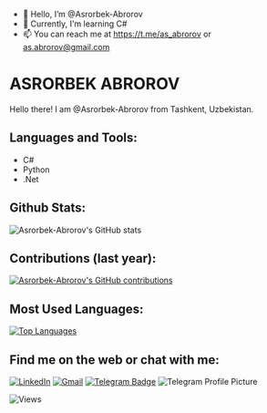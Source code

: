 - 👋 Hello, I’m @Asrorbek-Abrorov
- 🌱 Currently, I'm learning C#
- 📫 You can reach me at https://t.me/as_abrorov or as.abrorov@gmail.com

# ASRORBEK ABROROV

Hello there!
I am @Asrorbek-Abrorov from Tashkent, Uzbekistan.

## Languages and Tools:

- C#
- Python
- .Net

## Github Stats:

![Asrorbek-Abrorov's GitHub stats](https://github-readme-stats.vercel.app/api?username=Asrorbek-Abrorov&show_icons=true&theme=radical)

## Contributions (last year):

[![Asrorbek-Abrorov's GitHub contributions](https://github-readme-streak-stats.herokuapp.com/?user=Asrorbek-Abrorov&theme=radical)](https://github.com/Asrorbek-Abrorov/github-readme-stats)

## Most Used Languages:

[![Top Languages](https://github-readme-stats.vercel.app/api/top-langs/?username=Asrorbek-Abrorov&layout=compact)](https://github.com/Asrorbek-Abrorov/github-readme-stats)

## Find me on the web or chat with me:

[![LinkedIn](https://img.shields.io/badge/LinkedIn-0077B5?style=for-the-badge&logo=linkedin&logoColor=white)](https://www.linkedin.com/in/asrorbek-abrorov-8a9957296/)
[![Gmail](https://img.shields.io/badge/as.abrorov@gmail.com-D14836?style=for-the-badge&logo=gmail&logoColor=white)](https://as.abrorov@gmail.com)
[![Telegram Badge](https://img.shields.io/badge/-as_abrorov-2CA5E0?style=flat&logo=Telegram&logoColor=white)](https://t.me/as_abrorov)
![Telegram Profile Picture](<[IMAGE_LINK](https://cdn4.cdn-telegram.org/file/q2kQ8Exfd9ybX3bTJnt8WGULbU95LrUps0wYmRuyoywLEXc1oEws89vsa9VoSo9V43GQaKkvrrvmrfCqZDjo2vtwFvaE0TWnq4xhuL7-1gfCNjJ027O2U-RpL-Q5WD6Cs_5cn2USDd4XDMJsjBsol9-JE8q4N1S5HuiJvEJT1jNz-LCXp00J9bNnw-b56rZip5ZXVV35hKf75QEt34CqixHaElBSZ1rhXMyAkX1O5Sw5u4swxng-y07yzIwCOp7uDCrARKbyoXwbypTsaw-ZTcaah_oCYVUbg6LCh-IW7Wy1QT5uO5fgY9sCo1fA7wmaApaTN67czNqmvZszX6vXHQ.jpg)https://cdn4.cdn-telegram.org/file/q2kQ8Exfd9ybX3bTJnt8WGULbU95LrUps0wYmRuyoywLEXc1oEws89vsa9VoSo9V43GQaKkvrrvmrfCqZDjo2vtwFvaE0TWnq4xhuL7-1gfCNjJ027O2U-RpL-Q5WD6Cs_5cn2USDd4XDMJsjBsol9-JE8q4N1S5HuiJvEJT1jNz-LCXp00J9bNnw-b56rZip5ZXVV35hKf75QEt34CqixHaElBSZ1rhXMyAkX1O5Sw5u4swxng-y07yzIwCOp7uDCrARKbyoXwbypTsaw-ZTcaah_oCYVUbg6LCh-IW7Wy1QT5uO5fgY9sCo1fA7wmaApaTN67czNqmvZszX6vXHQ.jpg>)



  ![Views](https://komarev.com/ghpvc/?username=Asrorbek-Abrorov&label=Views&color=181717&style=flat)
